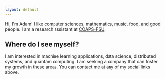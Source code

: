 ```yaml
---
layout: default
---
```

Hi, I'm Adam! I like computer sciences, mathematics, music, food, and good people.
I am a research assistant at [COAPS-FSU](http://coaps.fsu.edu/).

## Where do I see myself?

I am interested in machine learning applications, data science, distributed systems, and quantam computing. I am seeking a company that can foster my growth in these areas. You can contact me at any of my social links above.
